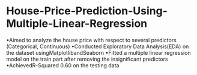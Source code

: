 # House-Price-Prediction-Using-Multiple-Linear-Regression
•Aimed to analyze the house price with respect to several predictors (Categorical, Continuous)
•Conducted Exploratory Data Analysis(EDA) on the dataset usingMatplotlibandSeaborn
•Fitted a multiple linear regression model on the train part after removing the insignificant predictors
•AchievedR-Squared 0.60 on the testing data
